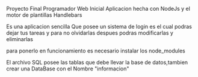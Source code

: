 Proyecto Final Programador Web Inicial 
Aplicacion hecha con NodeJs y el motor de plantillas Handlebars

Es una aplicacion sencilla Que posee un sistema de login es el cual podras dejar tus tareas y para no olvidarlas despues podras modificarlas y eliminarlas 

para ponerlo en funcionamiento es necesario instalar los node_modules

El archivo SQL posee las tablas que debe llevar la base de datos,tambien crear una DataBase con el Nombre "informacion"
